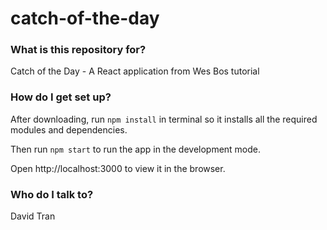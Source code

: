 # catch-of-the-day

### What is this repository for? 

Catch of the Day - A React application from Wes Bos tutorial

### How do I get set up? 

After downloading, run `npm install` in terminal so it installs all the required modules and dependencies.

Then run `npm start` to run the app in the development mode.

Open http://localhost:3000 to view it in the browser.

### Who do I talk to? 

David Tran
